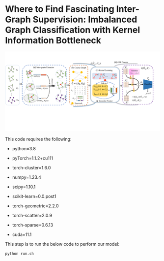 # Where to Find Fascinating Inter-Graph Supervision: Imbalanced Graph Classification with Kernel Information Bottleneck



![The proposed framework](model.png)

This code requires the following:
* python=3.8

* pyTorch=1.1.2+cu111

* torch-cluster=1.6.0

* numpy=1.23.4

* scipy=1.10.1

* scikit-learn=0.0.post1

* torch-geometric=2.2.0

* torch-scatter=2.0.9

* torch-sparse=0.6.13

* cuda=11.1

   

This step is to run the below code to perform our model:
```
python run.sh
```
